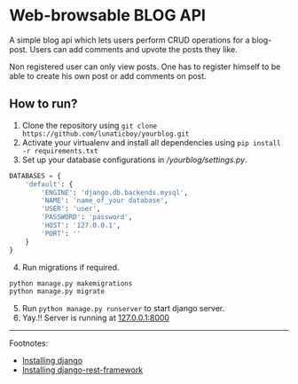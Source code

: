 # Web-browsable BLOG API

A simple blog api which lets users perform CRUD operations for a blog-post. Users can add comments and upvote the posts they like.

Non registered user can only view posts. One has to register himself to be able to create his own post or add comments on post.

## How to run?
1. Clone the repository using ```git clone https://github.com/lunaticboy/yourblog.git```
2. Activate your virtualenv and install all dependencies using
 ```pip install -r requirements.txt```
3. Set up your database configurations in */yourblog/settings.py*.
```python
DATABASES = {
    'default': {
        'ENGINE': 'django.db.backends.mysql',
        'NAME': 'name_of_your database',
        'USER': 'user',
        'PASSWORD': 'password',
        'HOST': '127.0.0.1',
        'PORT': ''
    }
}
```
4. Run migrations if required.
```bash
python manage.py makemigrations
python manage.py migrate
```

5. Run ```python manage.py runserver``` to start django server.
6. Yay.!! Server is running at [127.0.0.1:8000](http://127.0.0.1:8000)

___
Footnotes:
* [Installing django](https://docs.djangoproject.com/en/2.0/intro/install/)
* [Installing django-rest-framework](http://www.django-rest-framework.org/#installation)
